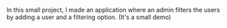 In this small project, I made an application where an admin filters the users by adding a user and a filtering option. (It's a small demo)
